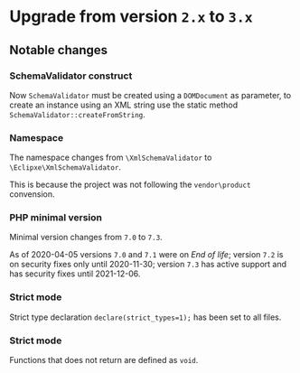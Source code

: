 # Upgrade from version `2.x` to `3.x`

## Notable changes

### SchemaValidator construct

Now `SchemaValidator` must be created using a `DOMDocument` as parameter, to create an instance using
an XML string use the static method `SchemaValidator::createFromString`. 

### Namespace

The namespace changes from `\XmlSchemaValidator` to `\Eclipxe\XmlSchemaValidator`.

This is because the project was not following the `vendor\product` convension.

### PHP minimal version

Minimal version changes from `7.0` to `7.3`.

As of 2020-04-05 versions `7.0` and `7.1` were on *End of life*;
version `7.2` is on security fixes only until 2020-11-30;
version `7.3` has active support and has security fixes until 2021-12-06.

### Strict mode

Strict type declaration `declare(strict_types=1);` has been set to all files.

### Strict mode

Functions that does not return are defined as `void`.

